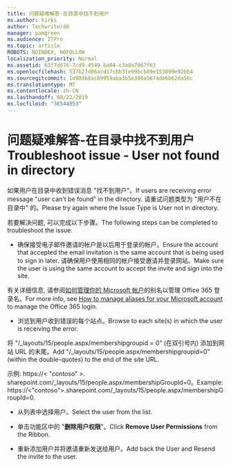 ```yaml
---
title: 问题疑难解答-在目录中找不到用户
ms.author: kirks
author: Techwriter40
manager: pamgreen
ms.audience: ITPro
ms.topic: article
ROBOTS: NOINDEX, NOFOLLOW
localization_priority: Normal
ms.assetid: 63f7d676-7cd9-4549-ba84-c3a8a7867f63
ms.openlocfilehash: 537b27d06acd17cbb3fe99bcb89e153099e92bb4
ms.sourcegitcommit: 1d98db8acb9959aba3b5e308a567ade6b62da56c
ms.translationtype: MT
ms.contentlocale: zh-CN
ms.lasthandoff: 08/22/2019
ms.locfileid: "36544853"
---
```

# <a name="troubleshoot-issue---user-not-found-in-directory"></a><span data-ttu-id="57fc8-102">问题疑难解答-在目录中找不到用户</span><span class="sxs-lookup"><span data-stu-id="57fc8-102">Troubleshoot issue - User not found in directory</span></span>

<span data-ttu-id="57fc8-103">如果用户在目录中收到错误消息 "找不到用户"。</span><span class="sxs-lookup"><span data-stu-id="57fc8-103">If users are receiving error message "user can't be found" in the directory.</span></span> <span data-ttu-id="57fc8-104">请重试问题类型为 "用户不在目录中" 的。</span><span class="sxs-lookup"><span data-stu-id="57fc8-104">Please try again where the Issue Type is User not in directory.</span></span>

<span data-ttu-id="57fc8-105">若要解决问题, 可以完成以下步骤。</span><span class="sxs-lookup"><span data-stu-id="57fc8-105">The following steps can be completed to troubleshoot the issue.</span></span>

- <span data-ttu-id="57fc8-106">确保接受电子邮件邀请的帐户是以后用于登录的帐户。</span><span class="sxs-lookup"><span data-stu-id="57fc8-106">Ensure the account that accepted the email invitation is the same account that is being used to sign in later.</span></span> <span data-ttu-id="57fc8-107">请确保用户使用相同的帐户接受邀请并登录网站。</span><span class="sxs-lookup"><span data-stu-id="57fc8-107">Make sure the user is using the same account to accept the invite and sign into the site.</span></span> 

<span data-ttu-id="57fc8-108">有关详细信息, 请参阅[如何管理你的 Microsoft 帐户</a>的别名以管理 Office 365 登录名](https://support.microsoft.com/help/12407/microsoft-account-how-to-manage-aliases)。</span><span class="sxs-lookup"><span data-stu-id="57fc8-108">For more info, see [How to manage aliases for your Microsoft account</a> to manage the Office 365 login](https://support.microsoft.com/help/12407/microsoft-account-how-to-manage-aliases).</span></span> 

- <span data-ttu-id="57fc8-109">浏览到用户收到错误的每个站点。</span><span class="sxs-lookup"><span data-stu-id="57fc8-109">Browse to each site(s) in which the user is receiving the error.</span></span> 

<span data-ttu-id="57fc8-110">将 "/_layouts/15/people.aspx/membershipgroupid = 0" (在双引号内) 添加到网站 URL 的末尾。</span><span class="sxs-lookup"><span data-stu-id="57fc8-110">Add "/_layouts/15/people.aspx/membershipgroupid=0" (within the double-quotes) to the end of the site URL.</span></span> 

<span data-ttu-id="57fc8-111">示例: https://< "contoso" >. sharepoint.com/_layouts/15/people.aspx/membershipGroupId=0。</span><span class="sxs-lookup"><span data-stu-id="57fc8-111">Example: https://<"contoso">.sharepoint.com/_layouts/15/people.aspx/membershipGroupId=0.</span></span>

- <span data-ttu-id="57fc8-112">从列表中选择用户。</span><span class="sxs-lookup"><span data-stu-id="57fc8-112">Select the user from the list.</span></span>

- <span data-ttu-id="57fc8-113">单击功能区中的 "**删除用户权限**"。</span><span class="sxs-lookup"><span data-stu-id="57fc8-113">Click **Remove User Permissions** from the Ribbon.</span></span> 
-  <span data-ttu-id="57fc8-114">重新添加用户并将邀请重新发送给用户。</span><span class="sxs-lookup"><span data-stu-id="57fc8-114">Add back the User and Resend the invite to the user.</span></span>


